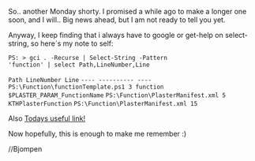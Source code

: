 So.. another Monday shorty.
I promised a while ago to make a longer one soon,
and I will.. Big news ahead, but I am not ready to tell you yet.

Anyway, I keep finding that i always have to google or get-help on select-string,
so here´s my note to self:

<code>PS: > gci *.* -Recurse | Select-String -Pattern 'function' | select Path,LineNumber,Line</code>

<code>Path                                                  LineNumber Line</code>
<code>----                                                  ---------- ----</code>
<code>PS:\Function\functionTemplate.ps1          3 function $PLASTER_PARAM_FunctionName</code>
<code>PS:\Function\PlasterManifest.xml           5     <name>KTHPlasterFunction</name></code>
<code>PS:\Function\PlasterManifest.xml          15     <parameter name="FunctionName" type="text" prompt="Name of your Function" /></code>

Also <a href="https://msdn.microsoft.com/en-us/powershell/reference/5.1/microsoft.powershell.utility/select-string">Todays useful link!</a>

Now hopefully, this is enough to make me remember :)

//Bjompen